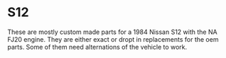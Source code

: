 # S12
These are mostly custom made parts for a 1984 Nissan S12 with the NA FJ20 engine.
They are either exact or dropt in replacements for the oem parts.
Some of them need alternations of the vehicle to work. 

